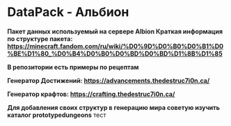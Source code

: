 <b><h1>DataPack - Альбион</h1></b>

<b>Пакет данных используемый на сервере Albion
Краткая информация по структуре пакета: https://minecraft.fandom.com/ru/wiki/%D0%9D%D0%B0%D0%B1%D0%BE%D1%80_%D0%B4%D0%B0%D0%BD%D0%BD%D1%8B%D1%85

В репозитории есть примеры по рецептам

Генератор Достижений: https://advancements.thedestruc7i0n.ca/

Генератор крафтов: https://crafting.thedestruc7i0n.ca/

Для добавления своих структур в генерацию мира советую изучить каталог prototypedungeons</b>
тест
